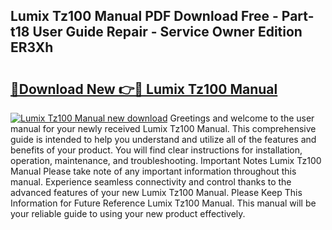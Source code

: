 ## Lumix Tz100 Manual PDF Download Free - Part-t18 User Guide Repair - Service Owner Edition ER3Xh

# <h2><a href="http://cf15637.oget.top/?id=Lumix+Tz100+Manual">🔗Download New 👉🔴 Lumix Tz100 Manual</a></h2>

[![Lumix Tz100 Manual new download](https://i.imgur.com/5g1atiW.png)](http://cf15637.oget.top/?id=Lumix+Tz100+Manual)
Greetings and welcome to the user manual for your newly received Lumix Tz100 Manual. This comprehensive guide is intended to help you understand and utilize all of the features and benefits of your product. You will find clear instructions for installation, operation, maintenance, and troubleshooting. Important Notes Lumix Tz100 Manual Please take note of any important information throughout this manual. Experience seamless connectivity and control thanks to the advanced features of your new Lumix Tz100 Manual. Please Keep This Information for Future Reference Lumix Tz100 Manual. This manual will be your reliable guide to using your new product effectively.
